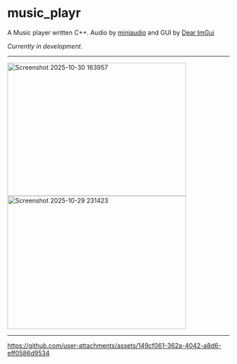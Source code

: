 # **music_playr**

A Music player written C++. Audio by [miniaudio](https://github.com/mackron/miniaudio) and GUI by [Dear ImGui](https://github.com/ocornut/imgui)

_Currently in development._

---

<img width="405" height="302" alt="Screenshot 2025-10-30 163957" src="https://github.com/user-attachments/assets/3a9d138b-e88f-4675-848f-182988ff2e9c" />

<img width="405" height="302" alt="Screenshot 2025-10-29 231423" src="https://github.com/user-attachments/assets/d3ff61c7-91f3-47ad-9e6a-b163967d5d9d" />

---

https://github.com/user-attachments/assets/149cf061-362a-4042-a8d6-eff0586d9534

